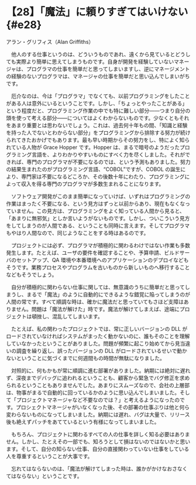 # 【28】「魔法」に頼りすぎてはいけない{#e28}

<div class="author">アラン・グリフィス（Alan Griffiths）</div>

　他人のする仕事というのは、どういうものであれ、遠くから見ているとどうしても実際より簡単に思えてしまうものです。自身が開発を経験していないマネージャは、プログラマの仕事を簡単だと思ってしまいますし、逆にマネージメントの経験のないプログラマは、マネージャの仕事を簡単だと思い込んでしまいがちです。

　厄介なのは、今は「プログラマ」でなくても、以前プログラミングをしたことがある人は意外にいるということです。しかし、「ちょっとやったことがある」という程度だと、プログラミング作業の中でも特に難しい部分――つまり自分の頭を使って考える部分――についてはよくわからないものです。少なくともそれをあまり重要とは思わないでしょう。これは、過去何十年もの間、「知識と経験を持った人でないとわからない部分」をプログラミングから排除する努力が続けられてきたおかげでもあります。最も早い時期からその努力をし、特によく知られている人物が Grace Hopper です。Hopper は、まるで暗号のようだったプログラミング言語を、よりわかりやすいものにすべく力を尽くしました。それができれば、専門のプログラマが不要になるのでは、という予測もありました。努力の結果生まれたのがプログラミング言語、“COBOL”ですが、COBOL の誕生により、専門家は不要になるどころか、その後数十年にわたり、プログラミングによって収入を得る専門のプログラマが多数生まれることになります。

　ソフトウェア開発がこのまま簡単になっていけば、いずれはプログラミングの作業はまったく不要になる、という見方はずっと以前からあり、現在もなくなっていません。この見方は、プログラミングをよく知っている人間から見ると、「あまりに無邪気」としか言いようがないものです。しかし、ついこういう見方をしてしまうのが人間である、ということも同時に言えます。そしてプログラマもやはり人間なので、同じようなことをする時はあるのです。

　プロジェクトには必ず、プログラマが積極的に関わるわけではない作業も多数発生します。たとえば、ユーザの要件を確認することや、予算申請、ビルドサーバのセットアップ、QA 環境や本番環境へのアプリケーションのデプロイなどもそうです。業務プロセスやプログラムを古いものから新しいものへ移行することなどもそうでしょう。

　自分が積極的に関わらない仕事に関しては、無意識のうちに簡単だと思ってしまうし、まるで「魔法」のように自動的にできるような錯覚に陥ってしまうのが人間の常です。すべて順調な時は、確かに魔法だと思っていてもさほど支障はありません。問題は「魔法が解けた」時です。魔法が解けてしまえば、途端にプロジェクトは頓挫し、混乱してしまいます。

　たとえば、私の関わったプロジェクトでは、常に正しいバージョンの DLL がロードされていなければシステムがまったく動かないのに、誰もそのことを理解していなかったということがありました。問題が頻繁に起こり始めてから見当違いの調査を繰り返し、誤ったバージョンの DLL がロードされているせいで動かないということに気づくまでに何週間もの時間が無駄になりました。

　対照的に、何もかもが常に順調に進む部署がありました。納期には絶対に遅れず、深夜までデバッグに追われるということも、顧客から緊急でバグ修正を求められるということもありませんでした。あまりにスムーズなので、会社の上層部は、物事がまるで自動的に回っているかのように思い込んでしまいました。そして「プロジェクトマネージャなど不要なのでは？」と考えるようになったのです。プロシェクトマネージャがいなくなった後、その部署の仕事ぶりは他と何ら変わらないものになってしまいました。納期には遅れ、バグは大量で、リリース後も絶えずパッチをあてているという有様になってしまいました。

　もちろん、プロジェクトに関わるすべての人の仕事を詳しく知る必要はありません。しかし、たとえその一部でも、知ろうとして損はないのではないかと思います。そして、自分の知らない仕事、自分の直接関わっていない仕事をしている人を尊重するということが大事です。

　忘れてはならないのは、「魔法が解けてしまった時は、誰かがかけなおさなくてはならない」ということです。
